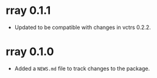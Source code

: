 # rray 0.1.1

* Updated to be compatible with changes in vctrs 0.2.2.

# rray 0.1.0

* Added a `NEWS.md` file to track changes to the package.
